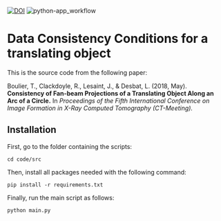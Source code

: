 
[![DOI](https://zenodo.org/badge/356943838.svg)](https://zenodo.org/badge/latestdoi/356943838)
![python-app_workflow](https://github.com/tomboulier/dcc-translation/actions/workflows/python-app.yml/badge.svg)

# Data Consistency Conditions for a translating object

This is the source code from the following paper:

Boulier, T., Clackdoyle, R., Lesaint, J., & Desbat, L. (2018, May).
**Consistency of Fan-beam Projections of a Translating Object Along an Arc of a Circle.**
In *Proceedings of the Fifth International Conference on Image Formation in X-Ray Computed Tomography (CT-Meeting).*

## Installation

First, go to the folder containing the scripts:
```
cd code/src
```

Then, install all packages needed with the following command:

```
pip install -r requirements.txt
```

Finally, run the main script as follows:

```
python main.py
```
